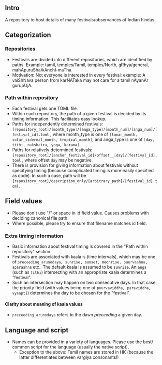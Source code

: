 ## Intro
A repository to host details of many festivals/observances of Indian hindus

## Categorization
### Repositories
- Festivals are divided into different repositories, which are identified by paths. Example: tamil, temples/Tamil, temples/North, gRhya/general, mahApuruSha/kAnchI-maTha.
- Motivation: Not everyone is interested in every festival: example: A vaiShNava person from karNATaka may not care for a tamil nAyanAr gurupUjA. 

### Path within repository
- Each festival gets one TOML file.
- Within each repository, the path of a given festival is decided by its timing information. This facilitates easy lookup.
- Paths for independently determined festivals: `[repository_root]/[month_type]/[anga_type]/[month_num]/[anga_num]/[festival_id].toml` , where month_type is one of `[lunar_month, solar_sidereal_month, tropical_month]`, and anga_type is one of `[day, tithi, nakshatra, yoga, karana]`.
- Paths for relatively determined festivals: `[repository_root]/[anchor_festival_id]/offset__[day]/[festival_id].toml` , where offset `day` may be negative.
- There is provision for giving information about festivals without specifying timing (because complicated timing is more easily specified as code). In such a case, path will be `[repository_root]/description_only/[arbitrary_path]/[festival_id].toml`.

## Field values
- Please don't use "/" or space in id field value. Causes problems with deciding canonical file path.
- Where possible, please try to ensure that filename matches id field.

### Extra timing information
- Basic information about festival timing is covered in the "Path within repository" section.
- Festivals are associated with kaala-s (time intervals), which may be one of `preceeding_arunodaya, sunrise, sunset, moonrise, puurvaahna, aparaahna` etc.. The default kaala is assumed to be `sunrise`. An `anga` (such as `tithi`) intersecting with an appropriate kaala determines a "festival".
- Such an intersection may happen on two consecutive days. In that case, the priority field (with values being one of `puurvaviddha, paraviddha, vyaapti`) determines the day to be chosen for the "festival".

#### Clarity about meaning of kaala values
- `preceeding_arunodaya` refers to the dawn _preceeding_ a given day.

## Language and script
- Names can be provided in a variety of languages. Please use the best/ common script for the language (usually the native script). 
  - Exception to the above: Tamil names are stored in HK (because the latter differentiates between vargIya consonants!)
